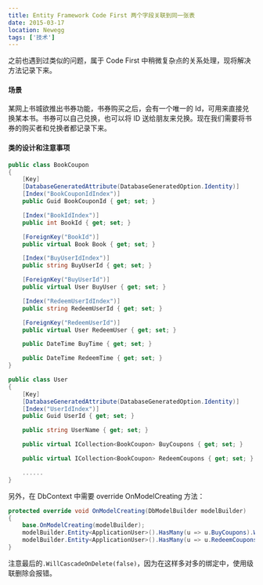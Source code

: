 ```yaml
---
title: Entity Framework Code First 两个字段关联到同一张表
date: 2015-03-17
location: Newegg
tags: ['技术']
---
```


之前也遇到过类似的问题，属于 Code First 中稍微复杂点的关系处理，现将解决方法记录下来。

#### 场景

某网上书城欲推出书券功能，书券购买之后，会有一个唯一的 Id，可用来直接兑换某本书。书券可以自己兑换，也可以将 ID 送给朋友来兑换。现在我们需要将书券的购买者和兑换者都记录下来。

#### 类的设计和注意事项

```csharp
public class BookCoupon
{
    [Key]
    [DatabaseGeneratedAttribute(DatabaseGeneratedOption.Identity)]
    [Index("BookCouponIdIndex")]
    public Guid BookCouponId { get; set; }

    [Index("BookIdIndex")]
    public int BookId { get; set; }

    [ForeignKey("BookId")]
    public virtual Book Book { get; set; }

    [Index("BuyUserIdIndex")]
    public string BuyUserId { get; set; }

    [ForeignKey("BuyUserId")]
    public virtual User BuyUser { get; set; }

    [Index("RedeemUserIdIndex")]
    public string RedeemUserId { get; set; }

    [ForeignKey("RedeemUserId")]
    public virtual User RedeemUser { get; set; }

    public DateTime BuyTime { get; set; }

    public DateTime RedeemTime { get; set; }
}
```

```csharp
public class User
{
    [Key]
    [DatabaseGeneratedAttribute(DatabaseGeneratedOption.Identity)]
    [Index("UserIdIndex")]
    public Guid UserId { get; set; }

    public string UserName { get; set; }

    public virtual ICollection<BookCoupon> BuyCoupons { get; set; }

    public virtual ICollection<BookCoupon> RedeemCoupons { get; set; }

    ......
}
```

另外，在 DbContext 中需要 override OnModelCreating 方法：

```csharp
protected override void OnModelCreating(DbModelBuilder modelBuilder)
{
    base.OnModelCreating(modelBuilder);
    modelBuilder.Entity<ApplicationUser>().HasMany(u => u.BuyCoupons).WithRequired(n => n.BuyUser).WillCascadeOnDelete(false);
    modelBuilder.Entity<ApplicationUser>().HasMany(u => u.RedeemCoupons).WithRequired(n => n.RedeemUser).WillCascadeOnDelete(false);
}
```

注意最后的`.WillCascadeOnDelete(false)`，因为在这样多对多的绑定中，使用级联删除会报错。
